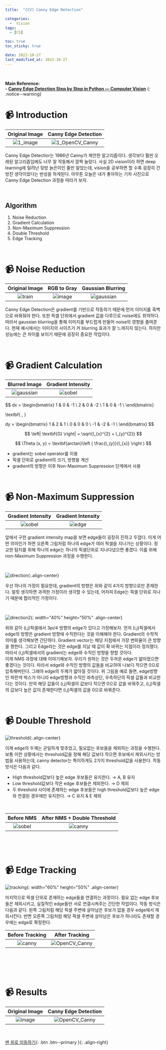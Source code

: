 ```yaml
---
title:  "[CV] Canny Edge Detection" 

categories:
  -  Vision
tags:
  - [CS]

toc: true
toc_sticky: true

date: 2022-10-27
last_modified_at: 2022-10-27
---
```


<br>

**Main Reference: <br>- [Canny Edge Detection Step by Step in Python — Computer Vision](https://towardsdatascience.com/canny-edge-detection-step-by-step-in-python-computer-vision-b49c3a2d8123)**
{: .notice--warning}

# 📹 Introduction

| Original Image | Canny Edge Detection |
|:-:|:-:|
|![1_image](https://user-images.githubusercontent.com/96368476/198345323-88f3c335-d2b4-416b-a246-c942b9b45d2c.jpg)|![1_OpenCV_Canny](https://user-images.githubusercontent.com/96368476/198345329-229ef3dd-0b78-43fb-bc4c-3c9deb75c481.jpg)|

Canny Edge Detectior는 1986년 Canny가 제안한 알고리즘이다. 생각보다 훨씬 오래된 알고리즘임에도 너무 잘 작동해서 깜짝 놀랐다. 사실 2D vision이라 하면 deep learning에 밀려난 뒷방 늙은이인 줄만 알았는데, vision을 공부하면 할 수록 굉장히 건방진 생각이었다는 반성을 하게된다. 아무튼 오늘은 내가 좋아하는 기차 사진으로 Canny Edge Detection 과정을 따라가 보자.

<br>

## Algorithm

1. Noise Reduction
2. Gradient Calculation
3. Non-Maximum Suppression
4. Double Threshold
5. Edge Tracking


<br>


# 📹 Noise Reduction

| Original Image | RGB to Gray | Gaussian Blurring |
|:-:|:-:|:-:|
|![train](https://user-images.githubusercontent.com/96368476/198351762-5f5e3478-9da7-4521-8343-4de8c87bfc70.jpeg)|![image](https://user-images.githubusercontent.com/96368476/198351779-e1372a28-7ace-405b-b06c-04683570fb2b.jpg)|![gaussian](https://user-images.githubusercontent.com/96368476/198351786-30363a61-b91c-400f-a4df-8c53e90ef986.jpg)|

Canny Edge Detection은 gradient를 기반으로 작동하기 때문에 먼저 이미지를 흑백으로 바꿔줘야 한다. 또한 픽셀 단위에서 gradient 값을 다루므로 noise에도 취약하다. 따라서 gaussian blurring을 통해 이미지를 부드럽게 만들어 noise의 영향을 줄여준다. 현재 예시에서는 이미지의 사이즈가 커 blurring 효과가 잘 느껴지지 않는다. 하지만 성능에는 큰 차이를 보이기 때문에 굉장히 중요한 작업이다.


<br>

# 📹 Gradient Calculation

| Blurred Image | Gradient Intensity |
|:-:|:-:|
|![gaussian](https://user-images.githubusercontent.com/96368476/198351786-30363a61-b91c-400f-a4df-8c53e90ef986.jpg)|![sobel](https://user-images.githubusercontent.com/96368476/198354252-371c8383-d88b-4c91-906b-c7755a09ff59.jpg)|


$$ dx = \begin{bmatrix}
1 & 0 & -1 \\
2 & 0 & -2 \\
1 & 0 & -1 \\
\end{bmatrix}

\textbf{    ,   }

dy = \begin{bmatrix}
1 & 2 & 1 \\
0 & 0 & 0 \\
-1 & -2 & -1 \\
\end{bmatrix}  $$

$$ \left| \textbf{G} \right| = \sqrt{I_{x}^{2} + I_{y}^{2}} $$

$$ \Theta (x, y) = \textbf{arctan}\left ( \frac{I_{y}}{I_{x}} \right ) $$

- gradient는 sobel operator를 이용
- 픽셀 단위로 gradient의 크기, 방향을 계산
- gradient의 방향은 이후 Non-Maximum Suppression 단계에서 사용




<br>


# 📹 Non-Maximum Suppression

| Gradient Intensity | Gradient Intensity |
|:-:|:-:|
|![sobel](https://user-images.githubusercontent.com/96368476/198354252-371c8383-d88b-4c91-906b-c7755a09ff59.jpg)|![edge](https://user-images.githubusercontent.com/96368476/198356109-4b5fea0e-cf0a-43fc-88a7-e9140a16d4fb.png)|

앞에서 구한 gradient intensity map을 보면 edge들이 굉장히 진하고 두껍다. 이게 어떤 의미인가 하면 오른쪽 그림처럼 하나의 edge가 여러 픽셀을 지나가는 상황이다. 정교한 탐지를 위해 하나의 edge는 하나의 픽셀단위로 지나다녔으면 좋겠다. 이를 위해 non-Maximum Suppression 과정을 수행한다.

<br>

![direction](https://user-images.githubusercontent.com/96368476/198357443-de917165-8128-4a17-aac3-5ed139932b3e.jpg){:.align-center}

우선 하나의 가정이 필요한데, gradient의 방향은 위와 같이 4가지 방향으로만 존재한다. 얼핏 생각하면 과격한 가정이라 생각할 수 있는데, 어차피 Edge는 픽셀 단위로 지나기 때문에 합리적인 가정이다.

<br>

![direction2](https://user-images.githubusercontent.com/96368476/198358486-8795b1f2-d015-4653-9f31-a8a9fca9e961.png){: width="40%" height="50%" .align-center}

위와 같이 (i,j)픽셀에서 3pi/4 방향의 edge가 있다고 가정해보자. 먼저 (i,j)픽셀에서 edge의 방향은 gradient 방향에 수직한다는 것을 이해해야 한다. Gradient의 수학적 의미를 생각해보면 간단하다. Gradient vector는 해당 지점에서 가장 변화율이 큰 방향을 향한다. 그리고 Edge라는 것은 edge를 지날 때 값이 확 바뀌는 지점이라 정의했다. 따라서 (i,j)픽셀에서의 gradient는 edge와 수직인 방향을 향할 것이다.  <br>이제 NMS 과정에 대해 이야기해보자. 우리가 원하는 것은 두꺼운 edge가 얇아졌으면 좋겠다는 것이다. 따라서 edge와 수직인 방향의 값들을 비교하여 나보다 작으면 0으로 압축해버린다. 그래야 edge의 두께가 얇아질 것이다. 위 그림을 예로 들면, edge방향인 파란색 박스가 아니라 edge방향과 수직인 좌측상단, 우측하단의 픽셀 값들과 비교한다는 것이다. 만약 해당 값들이 (i,j)픽셀의 값보다 작으면 0으로 값을 바꿔주고, (i,j)픽셀의 값보다 높은 값이 존재한다면 (i,j)픽셀의 값을 0으로 바꿔준다.



<br>



# 📹 Double Threshold

![threshold](https://user-images.githubusercontent.com/96368476/198365422-004112ab-a5c4-4db1-ac63-4d66292bf59c.png){:.align-center}

이제 edge의 두께는 균일하게 맞추었고, 필요없는 후보들을 제외하는 과정을 수행한다. 보통 이런 상황에서는 threshold값을 정해 해당 값보다 작으면 후보에서 제외시키는 방법을 사용하는데, canny detector는 특이하게도 2가지 threshold값을 사용한다. 작동 방식은 다음과 같다.

- High threshold값보다 높은 edge 후보들은 유지한다. → A, B 유지
- Low threshold값보다 작은 edge 후보들은 제외한다. → D 제외
- 두 threshold 사이에 존재하는 edge 후보들은 high threshold값보다 높은 edge와 연결된 경우에만 유지한다. → C 유지 & E 제외


<br>

| Before NMS | After NMS + Double Threshold |
|:-:|:-:|
|![sobel](https://user-images.githubusercontent.com/96368476/198354252-371c8383-d88b-4c91-906b-c7755a09ff59.jpg)|![canny](https://user-images.githubusercontent.com/96368476/198362678-13477228-e139-46ae-9fe2-e6f391f6bc1d.jpg)|


<br>
<br>
<br>

# 📹 Edge Tracking

![tracking](https://user-images.githubusercontent.com/96368476/198368286-cd3ca46a-62e7-43c7-83c8-cda2b6427a7e.png){: width="60%" height="50%" .align-center}

마지막으로 픽셀 단위로 존재하는 edge들을 연결하는 과정이다. 필요 없는 edge 후보들은 제외시키고, 실질적인 edge들만 서로 연결시켜주는 간단한 작업이다. 작동 방식은 다음과 같다. 왼쪽 그림처럼 해당 픽셀 주변에 살아남은 후보가 없을 경우 edge에서 제외시킨다. 반면 오른쪽 그림처럼 해당 픽셀 주변에 살아남은 후보가 하나라도 존재할 경우에는 edge로 확정한다.

| Before Tracking | After Tracking |
|:-:|:-:|
|![canny](https://user-images.githubusercontent.com/96368476/198362678-13477228-e139-46ae-9fe2-e6f391f6bc1d.jpg)|![OpenCV_Canny](https://user-images.githubusercontent.com/96368476/198369363-72dc734d-092f-462d-98b7-0f2e7eaa1bb2.jpg)|




<br>
<br>
<br>
<br>


# 📹 Results

| Original Image | Canny Edge Detection |
|:-:|:-:|
|![image](https://user-images.githubusercontent.com/96368476/198351779-e1372a28-7ace-405b-b06c-04683570fb2b.jpg)|![OpenCV_Canny](https://user-images.githubusercontent.com/96368476/198369363-72dc734d-092f-462d-98b7-0f2e7eaa1bb2.jpg)|





<br>




[맨 위로 이동하기](#){: .btn .btn--primary }{: .align-right}